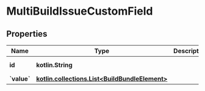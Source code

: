 
# MultiBuildIssueCustomField

## Properties
Name | Type | Description | Notes
------------ | ------------- | ------------- | -------------
**id** | **kotlin.String** |  |  [optional] [readonly]
**&#x60;value&#x60;** | [**kotlin.collections.List&lt;BuildBundleElement&gt;**](BuildBundleElement.md) |  |  [optional]



